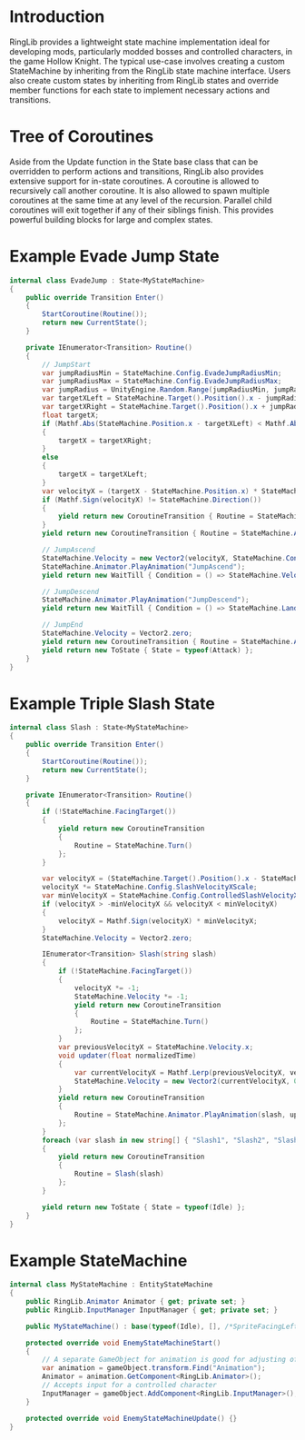 # Introduction

RingLib provides a lightweight state machine implementation ideal for developing mods, particularly modded bosses and controlled characters, in the game Hollow Knight. The typical use-case involves creating a custom StateMachine by inheriting from the RingLib state machine interface. Users also create custom states by inheriting from RingLib states and override member functions for each state to implement necessary actions and transitions.

# Tree of Coroutines

Aside from the Update function in the State base class that can be overridden to perform actions and transitions, RingLib also provides extensive support for in-state coroutines. A coroutine is allowed to recursively call another coroutine. It is also allowed to spawn multiple coroutines at the same time at any level of the recursion. Parallel child coroutines will exit together if any of their siblings finish. This provides powerful building blocks for large and complex states.

# Example Evade Jump State
```csharp
internal class EvadeJump : State<MyStateMachine>
{
    public override Transition Enter()
    {
        StartCoroutine(Routine());
        return new CurrentState();
    }

    private IEnumerator<Transition> Routine()
    {
        // JumpStart
        var jumpRadiusMin = StateMachine.Config.EvadeJumpRadiusMin;
        var jumpRadiusMax = StateMachine.Config.EvadeJumpRadiusMax;
        var jumpRadius = UnityEngine.Random.Range(jumpRadiusMin, jumpRadiusMax);
        var targetXLeft = StateMachine.Target().Position().x - jumpRadius;
        var targetXRight = StateMachine.Target().Position().x + jumpRadius;
        float targetX;
        if (Mathf.Abs(StateMachine.Position.x - targetXLeft) < Mathf.Abs(StateMachine.Position.x - targetXRight))
        {
            targetX = targetXRight;
        }
        else
        {
            targetX = targetXLeft;
        }
        var velocityX = (targetX - StateMachine.Position.x) * StateMachine.Config.EvadeJumpVelocityXScale;
        if (Mathf.Sign(velocityX) != StateMachine.Direction())
        {
            yield return new CoroutineTransition { Routine = StateMachine.Turn() };
        }
        yield return new CoroutineTransition { Routine = StateMachine.Animator.PlayAnimation("JumpStart") };

        // JumpAscend
        StateMachine.Velocity = new Vector2(velocityX, StateMachine.Config.EvadeJumpVelocityY);
        StateMachine.Animator.PlayAnimation("JumpAscend");
        yield return new WaitTill { Condition = () => StateMachine.Velocity.y <= 0 };

        // JumpDescend
        StateMachine.Animator.PlayAnimation("JumpDescend");
        yield return new WaitTill { Condition = () => StateMachine.Landed() };

        // JumpEnd
        StateMachine.Velocity = Vector2.zero;
        yield return new CoroutineTransition { Routine = StateMachine.Animator.PlayAnimation("JumpEnd") };
        yield return new ToState { State = typeof(Attack) };
    }
}
```

# Example Triple Slash State
```csharp
internal class Slash : State<MyStateMachine>
{
    public override Transition Enter()
    {
        StartCoroutine(Routine());
        return new CurrentState();
    }

    private IEnumerator<Transition> Routine()
    {
        if (!StateMachine.FacingTarget())
        {
            yield return new CoroutineTransition
            {
                Routine = StateMachine.Turn()
            };
        }

        var velocityX = (StateMachine.Target().Position().x - StateMachine.Position.x);
        velocityX *= StateMachine.Config.SlashVelocityXScale;
        var minVelocityX = StateMachine.Config.ControlledSlashVelocityX;
        if (velocityX > -minVelocityX && velocityX < minVelocityX)
        {
            velocityX = Mathf.Sign(velocityX) * minVelocityX;
        }
        StateMachine.Velocity = Vector2.zero;

        IEnumerator<Transition> Slash(string slash)
        {
            if (!StateMachine.FacingTarget())
            {
                velocityX *= -1;
                StateMachine.Velocity *= -1;
                yield return new CoroutineTransition
                {
                    Routine = StateMachine.Turn()
                };
            }
            var previousVelocityX = StateMachine.Velocity.x;
            void updater(float normalizedTime)
            {
                var currentVelocityX = Mathf.Lerp(previousVelocityX, velocityX, normalizedTime);
                StateMachine.Velocity = new Vector2(currentVelocityX, 0);
            }
            yield return new CoroutineTransition
            {
                Routine = StateMachine.Animator.PlayAnimation(slash, updater)
            };
        }
        foreach (var slash in new string[] { "Slash1", "Slash2", "Slash3" })
        {
            yield return new CoroutineTransition
            {
                Routine = Slash(slash)
            };
        }

        yield return new ToState { State = typeof(Idle) };
    }
}
```

# Example StateMachine
```csharp
internal class MyStateMachine : EntityStateMachine
{
    public RingLib.Animator Animator { get; private set; }
    public RingLib.InputManager InputManager { get; private set; }

    public MyStateMachine() : base(typeof(Idle), [], /*SpriteFacingLeft =*/true) {}

    protected override void EnemyStateMachineStart()
    {
        // A separate GameObject for animation is good for adjusting offsets
        var animation = gameObject.transform.Find("Animation");
        Animator = animation.GetComponent<RingLib.Animator>();
        // Accepts input for a controlled character
        InputManager = gameObject.AddComponent<RingLib.InputManager>();
    }

    protected override void EnemyStateMachineUpdate() {}
}
```
